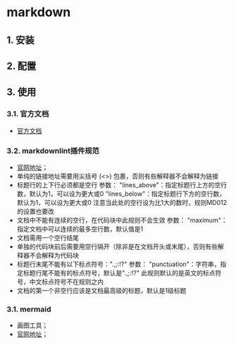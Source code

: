 # markdown

## 1. 安装

## 2. 配置

## 3. 使用

### 3.1. 官方文档

- [官方文档](https://markdown.com.cn/basic-syntax/)

### 3.2. markdownlint插件规范

- [官网地址](https://github.com/markdownlint/markdownlint)；
- 单纯的链接地址需要用尖括号 (<>) 包裹，否则有些解释器不会解释为链接
- 标题行的上下行必须都是空行 参数： "lines_above"：指定标题行上方的空行数，默认为1，可以设为更大或0 "lines_below"：指定标题行下方的空行数，默认为1，可以设为更大或0 注意当此处的空行设为比1大的数时，规则MD012的设置也要改
- 文档中不能有连续的空行，在代码块中此规则不会生效 参数： "maximum"：指定文档中可以连续的最多空行数，默认值是1
- 文档需用一个空行结尾
- 单独的代码块前后需要用空行隔开（除非是在文档开头或末尾），否则有些解释器不会解释为代码块
- 标题行末尾不能有以下标点符号：".,;:!?" 参数： "punctuation"：字符串，指定标题行尾不能有的标点符号，默认是".,;:!?" 此规则默认的是英文的标点符号，中文标点符号不在规则之内
- 文档的第一个非空行应该是文档最高级的标题，默认是1级标题

### 3.1. mermaid

- 画图工具；
- [官网地址](https://mermaid.js.org/intro/)；

